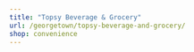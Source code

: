 ```yaml
---
title: "Topsy Beverage & Grocery"
url: /georgetown/topsy-beverage-and-grocery/
shop: convenience
---
```

